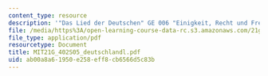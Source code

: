 ```yaml
---
content_type: resource
description: '"Das Lied der Deutschen" GE 006 "Einigkeit, Recht und Freiheit"'
file: /media/https%3A/open-learning-course-data-rc.s3.amazonaws.com/21g-402-german-ii-spring-2005/ab00a8a61950e258eff8cb6566d5c83b_MIT21G_402S05_deutschlandl.pdf
file_type: application/pdf
resourcetype: Document
title: MIT21G_402S05_deutschlandl.pdf
uid: ab00a8a6-1950-e258-eff8-cb6566d5c83b
---
```

